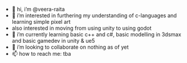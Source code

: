 - 👋 hi, i’m @veera-raita
- 👀 i’m interested in furthering my understanding of c-languages and learning simple pixel art
-    also interested in moving from using unity to using godot
- 🌱 i’m currently learning basic c++ and c#, basic modelling in 3dsmax and basic gamedev in unity & ue5
- 💞️ i’m looking to collaborate on nothing as of yet
- 📫 how to reach me: tba
